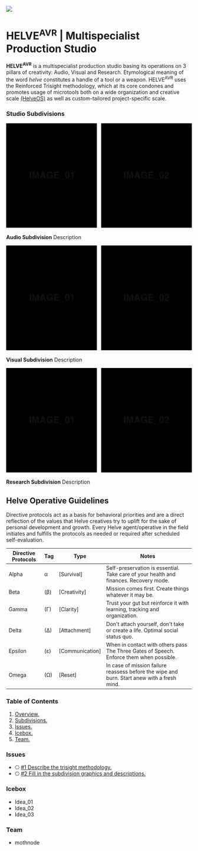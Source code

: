 ![](https://user-images.githubusercontent.com/2768053/45264520-3d0c7a00-b43e-11e8-899c-790441ae68eb.png)

<a name="overview"></a>
# HELVE<sup>AVR</sup> | Multispecialist Production Studio 

**HELVE<sup>AVR</sup>** is a multispecialist production studio basing its operations on 3 pillars of creativity: Audio, Visual and Research. Etymological meaning of the word *helve* constitutes a handle of a tool or a weapon. HELVE<sup>AVR</sup> uses the Reinforced Trisight methodology, which at its core condones and promotes usage of microtools both on a wide organization and creative scale [(HelveOS)](https://github.com/HELVE/helveOS) as well as custom-tailored project-specific scale.

<a name="divisions"></a>
### Studio Subdivisions

![](assets/readme_visuals/example-dual-gallery.png)

**Audio Subdivision** Description

![](assets/readme_visuals/example-dual-gallery.png)

**Visual Subdivision** Description

![](assets/readme_visuals/example-dual-gallery.png)

**Research Subdivision** Description

## Helve Operative Guidelines

Directive protocols act as a basis for behavioral priorities and are a direct reflection of the values that Helve creatives try to uplift for the sake of personal development and growth. Every Helve agent/operative in the field initiates and fulfills the protocols as needed or required after scheduled self-evaluation. 

Directive Protocols | Tag | Type  | Notes 
------------ | ------------- | ------------- | -------------
Alpha | α | [Survival] | Self-preservation is essential. Take care of your health and finances. Recovery mode.
Beta | (β) | [Creativity] | Mission comes first. Create things whatever it may be.
Gamma | (Γ) | [Clarity] | Trust your gut but reinforce it with learning, tracking and organization.
Delta | (Δ) | [Attachment] | Don't attach yourself, don't take or create a life. Optimal social status quo.
Epsilon | (ε) | [Communication] | When in contact with others pass The Three Gates of Speech. Enforce them when possible.
Omega | (Ω) | [Reset] | In case of mission failure reassess before the wipe and burn. Start anew with a fresh mind.

### Table of Contents
1. [Overview.](#overview)
2. [Subdivisions.](#divisions)
3. [Issues.](#issues)
4. [Icebox.](#icebox)
7. [Team.](#team)

<a name="issues"></a>
### Issues
+ ⎔ [#1 Describe the trisight methodology.](https://github.com/HELVE/helve-intro/issues/1)
+ ⎔ [#2 Fill in the subdivision graphics and descriptions.](https://github.com/HELVE/helve-intro/issues/2)

<a name="icebox"></a>
### Icebox
+ Idea_01
+ Idea_02
+ Idea_03

<a name="team"></a>
### Team

+ mothnode

